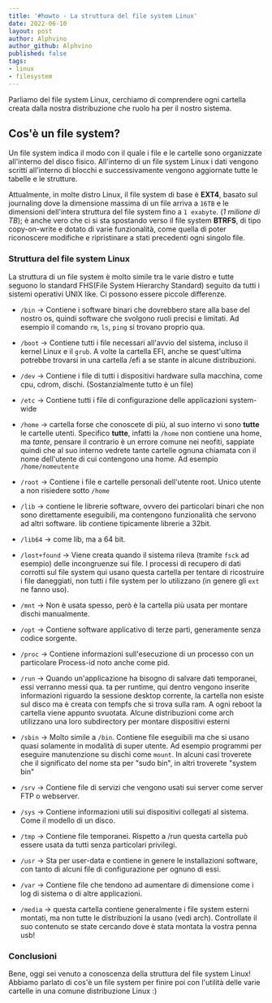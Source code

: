```yaml
---
title: '#howto - La struttura del file system Linux'
date: 2022-06-10
layout: post
author: Alphvino
author_github: Alphvino
published: false
tags:
- linux
- filesystem 
---
```


Parliamo del file system Linux, cerchiamo di comprendere ogni cartella creata dalla nostra distribuzione che ruolo ha per il nostro sistema.

## Cos'è un file system?

Un file system indica il modo con il quale i file e le cartelle sono organizzate all'interno del disco fisico. All'interno di un file system Linux i dati vengono scritti all'interno di blocchi e successivamente vengono aggiornate tutte le tabelle e le strutture.

Attualmente, in molte distro Linux, il file system di base è **EXT4**, basato sul journaling dove la dimensione massima di un file arriva a `16TB` e le dimensioni dell'intera struttura del file system fino a `1 exabyte`. (*1 milione di TB*); è anche vero che ci si sta spostando verso il file system **BTRFS**, di tipo copy-on-write e dotato di varie funzionalità, come quella di poter riconoscere modifiche e ripristinare a stati precedenti ogni singolo file.

### Struttura del file system Linux

La struttura di un file system è molto simile tra le varie distro e tutte seguono lo standard FHS(File System Hierarchy Standard) seguito da tutti i sistemi operativi UNIX like. 
Ci possono essere piccole differenze.

- `/bin` &rarr; Contiene i software binari che dovrebbero stare alla base del nostro os, quindi software che svolgono ruoli precisi e limitati. Ad esempio il comando `rm`, `ls`, `ping` si trovano proprio qua.
  
- `/boot` &rarr; Contiene tutti i file necessari all'avvio del sistema, incluso il kernel Linux e il `grub`. A volte la cartella EFI, anche se quest'ultima potrebbe trovarsi in una cartella /efi a se stante in alcune distribuzioni. 
  
- `/dev` &rarr; Contiene i file di tutti i dispositivi hardware sulla macchina, come cpu, cdrom, dischi. (Sostanzialmente tutto è un file)
  
- `/etc` &rarr; Contiene tutti i file di configurazione delle applicazioni system-wide
  
- `/home` &rarr;  cartella forse che conoscete di più, al suo interno vi sono **tutte** le cartelle utenti. Specifico **tutte**, infatti la `/home` non contiene una home, ma *tante*, pensare il contrario è un errore comune nei neofiti, sappiate quindi che al suo interno vedrete tante cartelle ognuna chiamata con il nome dell'utente di cui contengono una home. Ad esempio `/home/nomeutente 
  `
- `/root` &rarr; Contiene i file e cartelle personali dell'utente root. Unico utente a non risiedere sotto `/home`

- `/lib` &rarr; contiene le librerie software, ovvero dei particolari binari che non sono direttamente eseguibili, ma contengono funzionalità che servono ad altri software. lib contiene tipicamente librerie a 32bit.

- `/lib64` &rarr; come lib, ma a 64 bit.
  
- `/lost+found` &rarr; Viene creata quando il sistema rileva (tramite `fsck` ad esempio) delle incongruenze sui file. I processi di recupero di dati corrotti sul file system qui usano questa cartella per tentare di ricostruire i file daneggiati, non tutti i file system per lo utilizzano (in genere gli `ext` ne fanno uso).
  
- `/mnt` &rarr; Non è usata spesso, però è la cartella più usata per montare dischi manualmente.
  
- `/opt` &rarr; Contiene software applicativo di terze parti, generamente senza codice sorgente.
  
- `/proc` &rarr; Contiene informazioni sull'esecuzione di un processo con un particolare Process-id noto anche come pid.
  
- `/run` &rarr; Quando un'applicazione ha bisogno di salvare dati temporanei, essi verranno messi qua. ta per runtime, qui dentro vengono inserite informazioni riguardo la sessione desktop corrente, la cartella non esiste sul disco ma è creata con tempfs che si trova sulla ram. A ogni reboot la cartella viene appunto svuotata. Alcune distribuzioni come arch utilizzano una loro subdirectory per montare dispositivi esterni 
  
- `/sbin` &rarr; Molto simile a `/bin`. Contiene file eseguibili ma che si usano quasi solamente in modalità di super utente. Ad esempio programmi per eseguire manutenzione su dischi come `mount`. In alcuni casi troverete che il significato del nome sta per "sudo bin", in altri troverete "system bin"
  
- `/srv` &rarr; Contiene file di servizi che vengono usati sui server come server FTP o webserver.
  
- `/sys` &rarr; Contiene informazioni utili sui dispositivi collegati al sistema. Come il modello di un disco.
  
- `/tmp` &rarr; Contiene file temporanei. Rispetto a /run questa cartella può essere usata da tutti senza particolari privilegi.
  
- `/usr` &rarr; Sta per user-data e contiene in genere le installazioni software, con tanto di alcuni file di configurazione per ognuno di essi.
  
- `/var` &rarr; Contiene file che tendono ad aumentare di dimensione come i log di sistema o di altre applicazioni.

- `/media` &rarr; questa cartella contiene generalmente i file system esterni montati, ma non tutte le distribuzioni la usano (vedi arch). Controllate il suo contenuto se state cercando dove è stata montata la vostra penna usb!
  

### Conclusioni

Bene, oggi sei venuto a conoscenza della struttura del file system Linux!
Abbiamo parlato di cos'è un file system per finire poi con l'utilità delle varie cartelle in una comune distribuzione Linux :)
